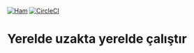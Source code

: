 [![Ham](https://assets.alaturka.io/badge/tohum.svg)](https://alaturka.io "Tohum proje")
[![CircleCI](https://circleci.com/gh/alaturka/uech.svg)](https://circleci.com/gh/alaturka/uech)

Yerelde uzakta yerelde çalıştır
===============================
